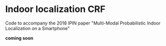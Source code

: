 # Indoor localization CRF

Code to accompany the 2018 IPIN paper "Multi-Modal Probabilistic Indoor Localization on a Smartphone"

**coming soon**
